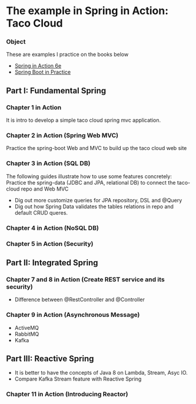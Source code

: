 # The example in Spring in Action: Taco Cloud

### Object
These are examples I practice on the books below

* [Spring in Action 6e](https://livebook.manning.com/book/spring-in-action-sixth-edition/spring-in-action)
* [Spring Boot in Practice](https://livebook.manning.com/book/spring-boot-in-practice/welcome/v-11/)

## Part I: Fundamental Spring

### Chapter 1 in Action 
It is intro to develop a simple taco cloud spring mvc application. 


### Chapter 2 in Action (Spring Web MVC)
Practice the spring-boot Web and MVC to build up the taco cloud web site

### Chapter 3 in Action (SQL DB)
The following guides illustrate how to use some features concretely:
Practice the spring-data (JDBC and JPA, relational DB) to connect the taco-cloud repo and Web MVC
* Dig out more customize queries for JPA repository, DSL and @Query
* Dig out how Spring Data validates the tables relations in repo and default CRUD queres. 

### Chapter 4 in Action (NoSQL DB)


### Chapter 5 in Action (Security)


## Part II: Integrated Spring

### Chapter 7 and 8 in Action (Create REST service and its security)
* Difference between @RestController and @Controller

### Chapter 9 in Action (Asynchronous Message)
* ActiveMQ
* RabbitMQ
* Kafka


## Part III: Reactive Spring

* It is better to have the concepts of Java 8 on Lambda, Stream, Asyc IO. 
* Compare Kafka Stream feature with Reactive Spring

### Chapter 11 in Action (Introducing Reactor)


